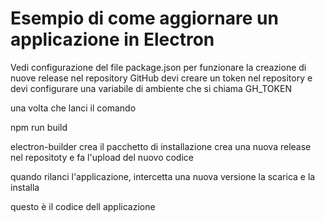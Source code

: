 # Esempio di come aggiornare un applicazione in Electron

Vedi configurazione del file package.json
per funzionare la creazione di nuove release nel repository GitHub
devi creare un token nel repository e devi configurare una
variabile di ambiente che si chiama GH_TOKEN

una volta che lanci il comando

npm run build

electron-builder crea il pacchetto di installazione
crea una nuova release nel repositoty
e fa l'upload del nuovo codice

quando rilanci l'applicazione, intercetta una nuova versione
la scarica e la installa

questo è il codice dell applicazione

